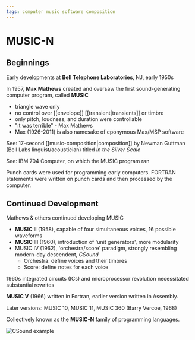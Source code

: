 ```yaml
---
tags: computer music software composition
---
```


# MUSIC-N

## Beginnings

Early developments at **Bell Telephone Laboratories**, NJ, early 1950s

In 1957, **Max Mathews** created and oversaw the first sound-generating computer program, called **MUSIC**

- triangle wave only
- no control over [[envelope]] [[transient|transients]] or timbre
- only pitch, loudness, and duration were controllable
- "it was terrible" - Max Mathews
- Max (1926-2011) is also namesake of eponymous Max/MSP software

See: 17-second [[music-composition|composition]] by Newman Guttman (Bell Labs linguist/acoustician) titled *In the Silver Scale*

See: IBM 704 Computer, on which the MUSIC program ran

Punch cards were used for programming early computers. FORTRAN statements were written on punch cards and then processed by the computer.

## Continued Development

Mathews & others continued developing MUSIC

- **MUSIC II** (1958), capable of four simultaneous voices, 16 possible waveforms
- **MUSIC III** (1960), introduction of 'unit generators', more modularity
- MUSIC IV (1962), 'orchestra/score' paradigm, strongly resembling modern-day descendent, *CSound*
  - Orchestra: define voices and their timbres
  - Score: define notes for each voice

1960s integrated circuits (ICs) and microprocessor revolution necessitated substantial rewrites

**MUSIC V** (1966) written in Fortran, earlier version written in Assembly.

Later versions: MUSIC 10, MUSIC 11, MUSIC 360 (Barry Vercoe, 1968)

Collectively known as the **MUSIC-N** family of programming languages.

![CSound example](../attachments/csound-example.png)
